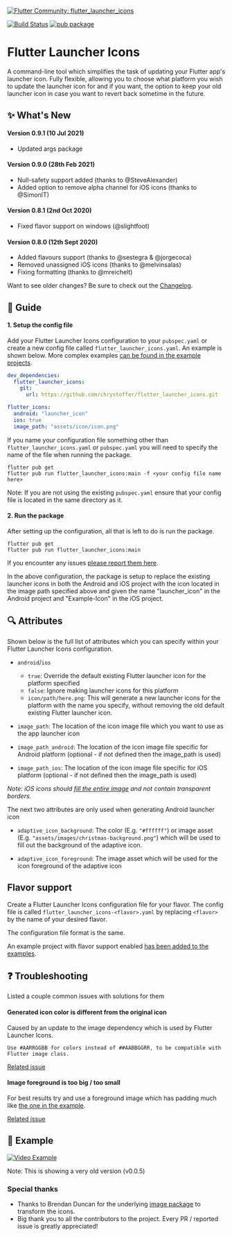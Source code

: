 [![Flutter Community: flutter_launcher_icons](https://fluttercommunity.dev/_github/header/flutter_launcher_icons)](https://github.com/fluttercommunity/community)

[![Build Status](https://travis-ci.org/fluttercommunity/flutter_launcher_icons.svg?branch=master)](https://travis-ci.org/MarkOSullivan94/flutter_launcher_icons) [![pub package](https://img.shields.io/pub/v/flutter_launcher_icons.svg)](https://pub.dartlang.org/packages/flutter_launcher_icons)

# Flutter Launcher Icons

A command-line tool which simplifies the task of updating your Flutter app's launcher icon. Fully flexible, allowing you to choose what platform you wish to update the launcher icon for and if you want, the option to keep your old launcher icon in case you want to revert back sometime in the future.


## :sparkles: What's New

#### Version 0.9.1 (10 Jul 2021)

- Updated args package

#### Version 0.9.0 (28th Feb 2021)

- Null-safety support added (thanks to @SteveAlexander)
- Added option to remove alpha channel for iOS icons (thanks to @SimonIT)

#### Version 0.8.1 (2nd Oct 2020)

- Fixed flavor support on windows (@slightfoot)

#### Version 0.8.0 (12th Sept 2020)

- Added flavours support (thanks to @sestegra & @jorgecoca)
- Removed unassigned iOS icons (thanks to @melvinsalas)
- Fixing formatting (thanks to @mreichelt)

Want to see older changes? Be sure to check out the [Changelog](https://github.com/fluttercommunity/flutter_launcher_icons/blob/master/CHANGELOG.md).

## :book: Guide

#### 1. Setup the config file

Add your Flutter Launcher Icons configuration to your `pubspec.yaml` or create a new config file called `flutter_launcher_icons.yaml`.
An example is shown below. More complex examples [can be found in the example projects](https://github.com/fluttercommunity/flutter_launcher_icons/tree/master/example).
```yaml
dev_dependencies:
  flutter_launcher_icons:
    git: 
      url: https://github.com/chrystoffer/flutter_launcher_icons.git

flutter_icons:
  android: "launcher_icon"
  ios: true
  image_path: "assets/icon/icon.png"
```
If you name your configuration file something other than `flutter_launcher_icons.yaml` or `pubspec.yaml` you will need to specify
the name of the file when running the package.

```
flutter pub get
flutter pub run flutter_launcher_icons:main -f <your config file name here>
```

Note: If you are not using the existing `pubspec.yaml` ensure that your config file is located in the same directory as it.

#### 2. Run the package

After setting up the configuration, all that is left to do is run the package.

```
flutter pub get
flutter pub run flutter_launcher_icons:main
```

If you encounter any issues [please report them here](https://github.com/fluttercommunity/flutter_launcher_icons/issues).


In the above configuration, the package is setup to replace the existing launcher icons in both the Android and iOS project
with the icon located in the image path specified above and given the name "launcher_icon" in the Android project and "Example-Icon" in the iOS project.


## :mag: Attributes

Shown below is the full list of attributes which you can specify within your Flutter Launcher Icons configuration.

- `android`/`ios`
  - `true`: Override the default existing Flutter launcher icon for the platform specified
  - `false`: Ignore making launcher icons for this platform
  - `icon/path/here.png`: This will generate a new launcher icons for the platform with the name you specify, without removing the old default existing Flutter launcher icon.

- `image_path`: The location of the icon image file which you want to use as the app launcher icon

- `image_path_android`: The location of the icon image file specific for Android platform (optional - if not defined then the image_path is used)

- `image_path_ios`: The location of the icon image file specific for iOS platform (optional - if not defined then the image_path is used)

_Note: iOS icons should [fill the entire image](https://stackoverflow.com/questions/26014461/black-border-on-my-ios-icon) and not contain transparent borders._

The next two attributes are only used when generating Android launcher icon

- `adaptive_icon_background`: The color (E.g. `"#ffffff"`) or image asset (E.g. `"assets/images/christmas-background.png"`) which will
be used to fill out the background of the adaptive icon.

- `adaptive_icon_foreground`: The image asset which will be used for the icon foreground of the adaptive icon

## Flavor support

Create a Flutter Launcher Icons configuration file for your flavor. The config file is called `flutter_launcher_icons-<flavor>.yaml` by replacing `<flavor>` by the name of your desired flavor.

The configuration file format is the same.

An example project with flavor support enabled [has been added to the examples](https://github.com/fluttercommunity/flutter_launcher_icons/tree/master/example/flavors).

## :question: Troubleshooting

Listed a couple common issues with solutions for them


#### Generated icon color is different from the original icon

Caused by an update to the image dependency which is used by Flutter Launcher Icons.

```
Use #AARRGGBB for colors instead of ##AABBGGRR, to be compatible with Flutter image class.
```

[Related issue](https://github.com/fluttercommunity/flutter_launcher_icons/issues/98)


#### Image foreground is too big / too small

For best results try and use a foreground image which has padding much like [the one in the example](https://github.com/fluttercommunity/flutter_launcher_icons/blob/master/example/default/assets/images/icon-foreground-432x432.png).

[Related issue](https://github.com/fluttercommunity/flutter_launcher_icons/issues/96)

## :eyes: Example

[![Video Example](https://i.imgur.com/R28hqdz.png)](https://www.youtube.com/watch?v=RjNAxwcP3Tc)

Note: This is showing a very old version (v0.0.5)

### Special thanks

- Thanks to Brendan Duncan for the underlying [image package](https://pub.dev/packages/image) to transform the icons.
- Big thank you to all the contributors to the project. Every PR / reported issue is greatly appreciated!
